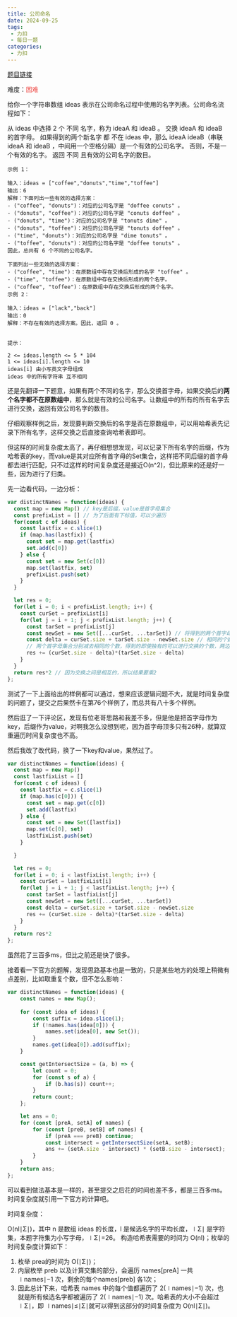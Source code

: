 ```yaml
---
title: 公司命名
date: 2024-09-25
tags:
 - 力扣
 - 每日一题
categories: 
 - 力扣
---
```


[题目链接](https://leetcode.cn/problems/naming-a-company/description/)

难度：<font color="#EF4743">困难</font>

给你一个字符串数组 ideas 表示在公司命名过程中使用的名字列表。公司命名流程如下：

从 ideas 中选择 2 个 不同 名字，称为 ideaA 和 ideaB 。
交换 ideaA 和 ideaB 的首字母。
如果得到的两个新名字 都 不在 ideas 中，那么 ideaA ideaB（串联 ideaA 和 ideaB ，中间用一个空格分隔）是一个有效的公司名字。
否则，不是一个有效的名字。
返回 不同 且有效的公司名字的数目。
```
示例 1：

输入：ideas = ["coffee","donuts","time","toffee"]
输出：6
解释：下面列出一些有效的选择方案：
- ("coffee", "donuts")：对应的公司名字是 "doffee conuts" 。
- ("donuts", "coffee")：对应的公司名字是 "conuts doffee" 。
- ("donuts", "time")：对应的公司名字是 "tonuts dime" 。
- ("donuts", "toffee")：对应的公司名字是 "tonuts doffee" 。
- ("time", "donuts")：对应的公司名字是 "dime tonuts" 。
- ("toffee", "donuts")：对应的公司名字是 "doffee tonuts" 。
因此，总共有 6 个不同的公司名字。

下面列出一些无效的选择方案：
- ("coffee", "time")：在原数组中存在交换后形成的名字 "toffee" 。
- ("time", "toffee")：在原数组中存在交换后形成的两个名字。
- ("coffee", "toffee")：在原数组中存在交换后形成的两个名字。
示例 2：

输入：ideas = ["lack","back"]
输出：0
解释：不存在有效的选择方案。因此，返回 0 。
 

提示：

2 <= ideas.length <= 5 * 104
1 <= ideas[i].length <= 10
ideas[i] 由小写英文字母组成
ideas 中的所有字符串 互不相同
```
还是先翻译一下题意，如果有两个不同的名字，那么交换首字母，如果交换后的**两个名字都不在原数组中**，那么就是有效的公司名字。让数组中的所有的所有名字去进行交换，返回有效公司名字的数目。

仔细观察样例之后，发现要判断交换后的名字是否在原数组中，可以用哈希表先记录下所有名字，这样交换之后直接查询哈希表即可。

但这样的时间复杂度太高了，再仔细想想发现，可以记录下所有名字的后缀，作为哈希表的key，而value是其对应所有首字母的Set集合，这样把不同后缀的首字母都去进行匹配，只不过这样的时间复杂度还是接近O(n^2)，但比原来的还是好一些，因为进行了归类。

先一边看代码，一边分析：
```js
var distinctNames = function(ideas) {
  const map = new Map() // key是后缀，value是首字母集合
  const prefixList = [] // 为了后面有下标值，可以少遍历
  for(const c of ideas) {
    const lastfix = c.slice(1)
    if (map.has(lastfix)) {
      const set = map.get(lastfix)
      set.add(c[0])
    } else {
      const set = new Set(c[0])
      map.set(lastfix, set)
      prefixList.push(set)
    }
  }

  let res = 0;
  for(let i = 0; i < prefixList.length; i++) {
    const curSet = prefixList[i]
    for(let j = i + 1; j < prefixList.length; j++) {
      const tarSet = prefixList[j]
      const newSet = new Set([...curSet, ...tarSet]) // 将得到的两个首字母集合取并集
      const delta = curSet.size + tarSet.size - newSet.size // 相同的个数
      // 两个首字母集合分别减去相同的个数，得到的即使独有的可以进行交换的个数，两边相乘就是有效名字的个数
      res += (curSet.size - delta)*(tarSet.size - delta)
    }
  }
  return res*2 // 因为交换之间是相互的，所以结果要乘2
};
```

测试了一下上面给出的样例都可以通过，想来应该逻辑问题不大，就是时间复杂度的问题了，提交之后果然卡在第76个样例了，而总共有八十多个样例。

然后逛了一下评论区，发现有位老哥思路和我差不多，但是他是把首字母作为key，后缀作为value，对啊我怎么没想到呢，因为首字母顶多只有26种，就算双重遍历时间复杂度也不高。

然后我改了改代码，换了一下key和value，果然过了。
```js
var distinctNames = function(ideas) {
  const map = new Map()
  const lastfixList = []
  for(const c of ideas) {
    const lastfix = c.slice(1)
    if (map.has(c[0])) {
      const set = map.get(c[0])
      set.add(lastfix)
    } else {
      const set = new Set([lastfix])
      map.set(c[0], set)
      lastfixList.push(set)
    }
    
  }

  let res = 0;
  for(let i = 0; i < lastfixList.length; i++) {
    const curSet = lastfixList[i]
    for(let j = i + 1; j < lastfixList.length; j++) {
      const tarSet = lastfixList[j]
      const newSet = new Set([...curSet, ...tarSet])
      const delta = curSet.size + tarSet.size - newSet.size
      res += (curSet.size - delta)*(tarSet.size - delta)
    }
  }
  return res*2
};
```
虽然花了三百多ms，但比之前还是快了很多。

接着看一下官方的题解，发现思路基本也是一致的，只是某些地方的处理上稍微有点差别，比如取重复个数，但不怎么影响：
```js
var distinctNames = function(ideas) {
    const names = new Map();
    
    for (const idea of ideas) {
        const suffix = idea.slice(1);
        if (!names.has(idea[0])) {
            names.set(idea[0], new Set());
        }
        names.get(idea[0]).add(suffix);
    }

    const getIntersectSize = (a, b) => {
        let count = 0;
        for (const s of a) {
            if (b.has(s)) count++;
        }
        return count;
    };

    let ans = 0;
    for (const [preA, setA] of names) {
        for (const [preB, setB] of names) {
            if (preA === preB) continue;
            const intersect = getIntersectSize(setA, setB);
            ans += (setA.size - intersect) * (setB.size - intersect);
        }
    }
    return ans;
};
```
可以看到做法基本是一样的，甚至提交之后花的时间也差不多，都是三百多ms。时间复杂度就引用一下官方的计算吧。

时间复杂度：

O(nl∣Σ∣)，其中 n 是数组 ideas 的长度，l 是候选名字的平均长度，∣Σ∣ 是字符集，本题字符集为小写字母，∣Σ∣=26。 构造哈希表需要的时间为 O(nl)；枚举的时间复杂度计算如下：
1. 枚举 prea的时间为 O(∣Σ∣)；
2. 内层枚举 preb 以及计算交集的部分，会遍历 names[preA] 一共 ∣names∣−1 次，剩余的每个names[preb] 各1次；
3. 因此总计下来，哈希表 names 中的每个值都遍历了 2(∣names∣−1) 次，也就是所有候选名字都被遍历了 2(∣names∣−1) 次。哈希表的大小不会超过 ∣Σ∣，即 ∣names∣≤∣Σ∣就可以得到这部分的时间复杂度为 O(nl∣Σ∣)。
